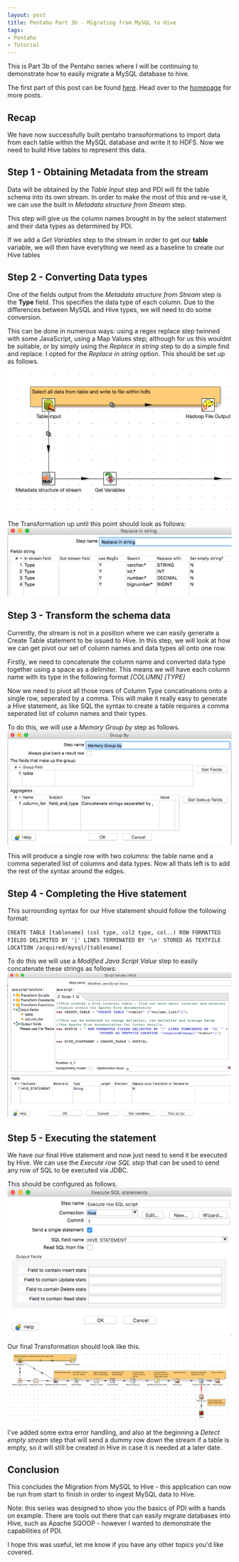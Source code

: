 ```yaml
---
layout: post
title: Pentaho Part 3b - Migrating from MySQL to Hive
tags:
- Pentaho
- Tutorial
---
```


This is Part 3b of the Pentaho series where I will be continuing to demonstrate how to easily migrate a MySQL database to hive.

The first part of this post can be found [here](http://gavlaaaaaaaa.github.io/Pentaho-Migrate-Hive/). Head over to the [homepage](http://gavlaaaaaaaa.github.io/) for more posts.

## Recap
We have now successfully built pentaho transoformations to import data from each table within the MySQL database and write it to HDFS.
Now we need to build Hive tables to represent this data.

## Step 1 - Obtaining Metadata from the stream
Data will be obtained by the *Table Input* step and PDI will fit the table schema into its own stream. In order to make the most of this and re-use it, we can use the built in *Metadata structure from Stream* step.

This step will give us the column names brought in by the select statement and their data types as determined by PDI. 

If we add a *Get Variables* step to the stream in order to get our **table** variable, we will then have everything we need as a baseline to create our Hive tables

## Step 2 - Converting Data types
One of the fields output from the *Metadata structure from Stream* step is the **Type** field. This specifies the data type of each column. Due to the differences between MySQL and Hive types, we will need to do some conversion.

This can be done in numerous ways: using a regex replace step twinned with some JavaScript, using a Map Values step; although for us this wouldnt be suitable, or by simply using the *Replace in string* step to do a simple find and replace. I opted for the *Replace in string* option. This should be set up as follows.
![Convert Data Types](../images/Pentaho/hive_tables_1.png)

The Transformation up until this point should look as follows:
![Current Point](../images/Pentaho/hive_tables_2.png)

## Step 3 - Transform the schema data
Currently, the stream is not in a position where we can easily generate a Create Table statement to be issued to Hive. In this step, we will look at how we can get pivot our set of column names and data types all onto one row.

Firstly, we need to concatenate the column name and converted data type together using a space as a delimiter. This means we will have each column name with its type in the following format *[COLUMN] [TYPE]*

Now we need to pivot all those rows of Column Type concatinations onto a single row, seperated by a comma. This will make it really easy to generate a Hive statement, as like SQL the syntax to create a table requires a comma seperated list of column names and their types.

To do this, we will use a *Memory Group by* step as follows.
![Group By](../images/Pentaho/hive_tables_3.png)

This will produce a single row with two columns: the table name and a comma seperated list of columns and data types. Now all thats left is to add the rest of the syntax around the edges.

## Step 4 - Completing the Hive statement
This surrounding syntax for our Hive statement should follow the following format:

`CREATE TABLE [tablename] (col type, col2 type, col..) ROW FORMATTED FIELDS DELIMITED BY '|' LINES TERMINATED BY '\n' STORED AS TEXTFILE LOCATION /acquired/mysql/[tablename]`

To do this we will use a *Modified Java Script Value* step to easily concatenate these strings as follows:
![Java Script](../images/Pentaho/hive_tables_4.png)


## Step 5 - Executing the statement
We have our final Hive statement and now just need to send it be executed by Hive. We can use the *Execute row SQL step* that can be used to send any row of SQL to be executed via JDBC.

This should be configured as follows.
![Execute Hive](../images/Pentaho/hive_tables_5.png)

Our final Transformation should look like this. 
![Final Trans](../images/Pentaho/hive_tables_6.png)

I've added some extra error handling, and also at the beginning a *Detect empty stream* step that will send a dummy row down the stream if a table is empty, so it will still be created in Hive in case it is needed at a later date.

## Conclusion
This concludes the Migration from MySQL to Hive - this application can now be run from start to finish in order to ingest MySQL data to Hive.

Note: this series was designed to show you the basics of PDI with a hands on example. There are tools out there that can easily migrate databases into Hive, such as Apache SQOOP - however I wanted to demonstrate the capabilities of PDI.

I hope this was useful, let me know if you have any other topics you'd like covered.
